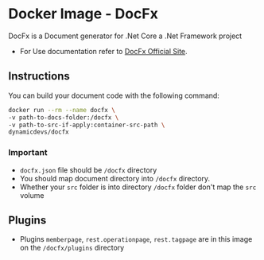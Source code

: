 # Docker Image - DocFx

DocFx is a Document generator for .Net Core a .Net Framework project

- For Use documentation refer to [DocFx Official Site](https://dotnet.github.io/docfx/).

## Instructions

You can build your document code with the following command:

```sh
docker run --rm --name docfx \
-v path-to-docs-folder:/docfx \
-v path-to-src-if-apply:container-src-path \
dynamicdevs/docfx
```

### **Important**

- `docfx.json` file should be `/docfx` directory
- You should map document directory into `/docfx` directory.
- Whether your `src` folder is into directory `/docfx` folder don't map the `src` volume

## Plugins

- Plugins `memberpage`, `rest.operationpage`, `rest.tagpage` are in this image on the `/docfx/plugins` directory
